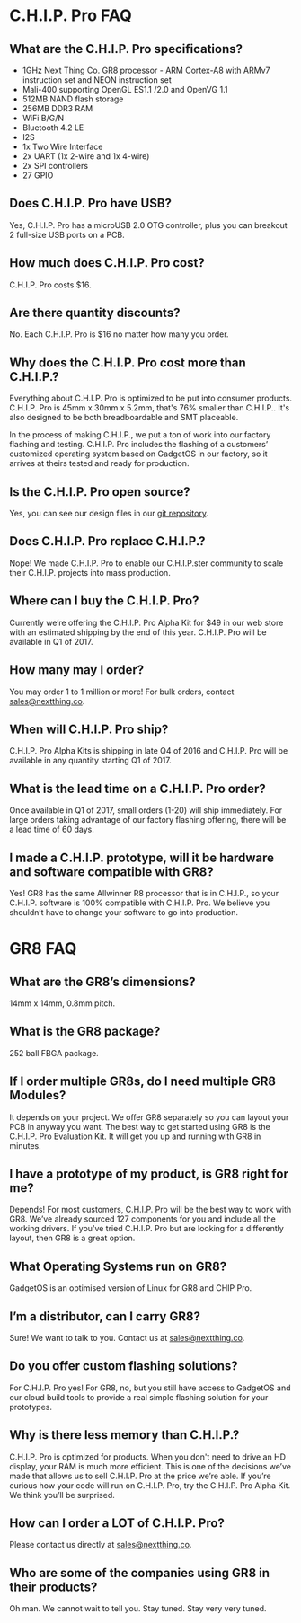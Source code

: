 # C.H.I.P. Pro FAQ

## What are the C.H.I.P. Pro specifications?
* 1GHz Next Thing Co. GR8 processor - ARM Cortex-A8 with ARMv7 instruction set and NEON instruction set 
* Mali-400 supporting OpenGL ES1.1 /2.0 and OpenVG 1.1
* 512MB NAND flash storage
* 256MB DDR3 RAM
* WiFi B/G/N
* Bluetooth 4.2 LE
* I2S
* 1x Two Wire Interface 
* 2x UART (1x 2-wire and 1x 4-wire)
* 2x SPI controllers
* 27 GPIO

## Does C.H.I.P. Pro have USB?
Yes, C.H.I.P. Pro has a microUSB 2.0 OTG controller, plus you can breakout 2 full-size USB ports on a PCB.

## How much does C.H.I.P. Pro cost?
C.H.I.P. Pro costs $16.

## Are there quantity discounts?
No. Each C.H.I.P. Pro is $16 no matter how many you order.

## Why does the C.H.I.P. Pro cost more than C.H.I.P.?
Everything about C.H.I.P. Pro is optimized to be put into consumer products. C.H.I.P. Pro is 45mm x 30mm x 5.2mm, that's 76% smaller than C.H.I.P.. It's also designed to be both breadboardable and SMT placeable.

In the process of making C.H.I.P., we put a ton of work into our factory flashing and testing. C.H.I.P. Pro includes the flashing of a customers’ customized operating system based on GadgetOS in our factory, so it arrives at theirs tested and ready for production.

## Is the C.H.I.P. Pro open source?
Yes, you can see our design files in our [git repository](https://github.com/NextThingCo).

## Does C.H.I.P. Pro replace C.H.I.P.?
Nope! We made C.H.I.P. Pro to enable our C.H.I.P.ster community to scale their C.H.I.P. projects into mass production.

## Where can I buy the C.H.I.P. Pro?
Currently we’re offering the C.H.I.P. Pro Alpha Kit for $49 in our web store with an estimated shipping by the end of this year. C.H.I.P. Pro will be available in Q1 of 2017.

##  How many may I order?
You may order 1 to 1 million or more! For bulk orders, contact [sales@nextthing.co](sales@nextthing.co).
	
## When will C.H.I.P. Pro ship?
C.H.I.P. Pro Alpha Kits is shipping in late Q4 of 2016 and C.H.I.P. Pro will be available in any quantity starting Q1 of 2017.

##  What is the lead time on a C.H.I.P. Pro order?
Once available in Q1 of 2017, small orders (1-20) will ship immediately. For large orders taking advantage of our factory flashing offering, there will be a lead time of 60 days.

##  I made a C.H.I.P. prototype, will it be hardware and software compatible with GR8?
Yes! GR8 has the same Allwinner R8 processor that is in C.H.I.P., so your C.H.I.P. software is 100% compatible with C.H.I.P. Pro. We believe you shouldn’t have to change your software to go into production.

# GR8 FAQ

## What are the GR8’s dimensions?
14mm x 14mm, 0.8mm pitch.

## What is the GR8 package?
252 ball FBGA package.

## If I order multiple GR8s, do I need multiple GR8 Modules?
It depends on your project. We offer GR8 separately so you can layout your PCB in anyway you want. The best way to get started using GR8 is the C.H.I.P. Pro Evaluation Kit. It will get you up and running with GR8 in minutes.

## I have a prototype of my product, is GR8 right for me?
Depends! For most customers, C.H.I.P. Pro will be the best way to work with GR8. We’ve already sourced 127 components for you and include all the working drivers. If you’ve tried C.H.I.P. Pro but are looking for a differently layout, then GR8 is a great option.

## What Operating Systems run on GR8?
GadgetOS is an optimised version of Linux for GR8 and CHIP Pro.

## I’m a distributor, can I carry GR8?
Sure! We want to talk to you. Contact us at sales@nextthing.co.

## Do you offer custom flashing solutions?
For C.H.I.P. Pro yes! For GR8, no, but you still have access to GadgetOS and our cloud build tools to provide a real simple flashing solution for your prototypes.

## Why is there less memory than C.H.I.P.?
C.H.I.P. Pro is optimized for products. When you don't need to drive an HD display, your RAM is much more efficient. This is one of the decisions we’ve made that allows us to sell C.H.I.P. Pro at the price we’re able. If you’re curious how your code will run on C.H.I.P. Pro, try the C.H.I.P. Pro Alpha Kit. We think you’ll be surprised.

## How can I order a LOT of C.H.I.P. Pro?
Please contact us directly at sales@nextthing.co.

## Who are some of the companies using GR8 in their products?
Oh man. We cannot wait to tell you. Stay tuned. Stay very very tuned.
